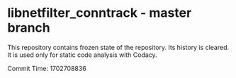 # libnetfilter_conntrack - master branch

This repository contains frozen state of the repository.
Its history is cleared. It is used only for static code
analysis with Codacy.

Commit Time: 1702708836